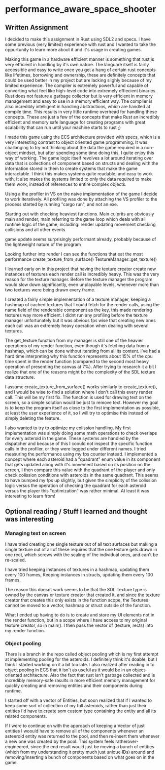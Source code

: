 # performance_aware_space_shooter

## Written Assignment

I decided to make this assignment in Rust using SDL2 and specs. I have some previous (very limited) experience with rust
and I wanted to take the oppurtunity to learn more about it and it's usage in creating games.

Making this game in a hardware efficient manner is something that rust is very efficient in handling by it's own nature.
The languare itself is fairly accessible and easy to write once you get a hang of certain rust concepts like lifetimes,
borrowing and ownership, these are definitely concepts that could be used better in my project but are lacking slighly because
of my limited experience. The compiler is extremely powerful and capable of converting what feel like high-level code
into extremely effiecient binaries. Rust does not feature a garbage collector but is very efficient in memory management
and easy to use in a memory efficient way. The compiler is also incredibly intelligent in handling abstractions, which are
handled at compile time. This results in very little runtime overhead for handling these concepts. These are just a few
of the concepts that make Rust an incredibly efficient and memory safe language for creating programs with great scalability
that can run until your machine starts to rust ;)

I made this game using the ECS architecture provided with specs, which is a very interesting contrast to object oriented
game programming. It was challanging to try not thinking about the data the game required in a non-object mindset, but after
spending some time doing this, I quite enjoy this way of working. The game logic itself revolves a lot around iterating 
over data that is collections of component based on structs and dealing with the information stored in them to create systems
that make the game interactable. I think this makes systems quite readable, and easy to work with. It also makes the systems 
limited to only the data required to make them work, instead of references to entire complex objects.

Using a the profiler in VS on the naive implementation of the game I decide to work iteratively. All profiling was done by
attaching the VS profiler to the process started by running "cargo run", and not an exe.

Starting out with checking heaviest functions. Main culprits are obviously main and render,
main referring to the game loop which deals with all runtime logic of the game, including:
render
updating movement
checking collisions and all other events

game update seems surprisingly performant already, probably because of the lightweight nature of the program

Looking further into render I can see the functions that eat the most performance
create_texture_from_surface()
TextureManager::get_texture()

I learned early on in this project that having the texture creator create new instances of textures each render
call is incredibly heavy. This was the very reason for the texture manager. Before the texture manager the program
would slow down significantly, even unplayable levels, whenever more than two textures were being drawn every frame.

I created a fairly simple implementation of a texture manager, keeping a hashmap of cached textures that I could fetch for the
render calls, using the name field of the renderable component as the key, this made rendering textures way more efficient.
I didnt run any profiling before the texture manager unfortunately but it was obvious fps wise that creating new ones each call
was an extremely heavy operation when dealing with several textures.

The get_texture function from my manager is still one of the heavier operations of my render function, even though it's fetching
data from a hashmap, which can be done without iterating from all its content. I've had a hard time interpreting why this function
represents about 15% of the cpu time spent in the render function (compared to the second most heavy operation of presenting the canvas at 7%).
After trying to research it a bit I realize that one of the reasons might be the complexity of the SDL texture data structure.

I assume create_texture_from_surface() works similarly to create_texture(), and I would be wise to find a solution
where I don't call this every render call. This will be my first fix. The function is used for drawing text on
the screen, so a simple solution would be just to remove text. However my goal is to keep the program itself as
close to the first implementation as possible, at least the user experience of it, so I will try to optimise this
instead of simply deleting the feature.

I also wanted to try to optimize my colission handling. My first implementation was simply doing some math operations to check overlaps
for every asteroid in the game. These systems are handled by the dispatcher and because of this I coould not inspect the specific
function calls in the profiler, or they were logged under different names. I tried measuring the performance using my fps counter instead.
I implemented a concept where each asteroid had a "quadrant" enum value in its component that gets updated along with it's movement
based on its position on the screen, I then compare this value with the quadrant of the player and only check colission conditions with asteroids
in the same quadrant. This seems to have bumped my fps up slightly, but given the simplicity of the colission logic versus the operation of checking
the quadrant for each asteroid versus the player this "optimization" was rather minimal. At least it was interesting to learn from!

## Optional reading / Stuff I learned and thought was interesting

### Managing text on screen

I have tried creating one single texture out of all text surfaces but making a single texture out of all of these requires
that the one texture gets drawn in one rect, which screws with the scaling of the individual ones, and can't be re-scaled.

I have tried keeping instances of textures in a hashmap, updating them every 100 frames,
Keeping instances in structs, updating them every 100 frames,

The reason this doesnt work seems to be that the SDL Texture type is owned by the canvas or texture creator that
created it, and since the texture creator that creates this only exists in the function scope, the Textures cannot be
moved to a vector, hashmap or struct outside of the function. 

What I ended up having to do is to create and store my UI elements not in the render function, but in a scope where
I have access to my original texture creator, so in main(). I then pass the vector of (texture, rects) into my 
render function.

### Object pooling

There is a branch in the repo called object pooling which is my first attempt at implementing pooling for the asteroids. 
I definitely think it's doable, but I think I started working on it a bit too late. I also realized after reading in to 
object pooling in ECS that it isn't as useful as it would be in an object-oriented architecture. Also the fact that 
rust isn't garbage collected and is incredibly memory-safe rasults in more efficient memory management for quickly
creating and removing entities and their components during runtime.

I started off with a vector of Entities, but soon realized that if I wanted to keep some sort of collection of my full 
asteroids, rather than just their entities I'd have to create som custom type containing the entity and all its related 
components.

If I were to continue on with the approach of keeping a Vector of just entities I woould have to remove all of the components
whenever an asteeroid entity was returned to the pool, and then re-insert them whenever a new one was created by the pool. 
This system feels ratherover-engineered, since the end result would just be moving a bunch of entities (which from my understanding it pretty much just unique IDs) around and removing/inserting
a bunch of components based on what goes on in the game.

